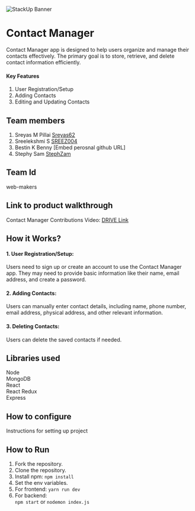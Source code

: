 ![StackUp Banner]([https://tinkerhub.frappe.cloud/files/stackup%20banner.jpeg])
# Contact Manager
Contact Manager app is designed to help users organize and manage their contacts effectively. The primary goal is to store, retrieve, and delete contact information efficiently.
#### Key Features
1. User Registration/Setup
2. Adding Contacts
3. Editing and Updating Contacts
## Team members
1. Sreyas M Pillai [Sreyas62](https://github.com/Sreyas62)
2. Sreelekshmi S [SREEZ004](https://github.com/SREEZ004)
3. Bestin K Benny [Embed perosnal github URL]
4. Stephy Sam [StephZam](https://github.com/StephZam)
## Team Id
web-makers
## Link to product walkthrough
Contact Manager Contributions Video: [DRIVE Link](https://drive.google.com/drive/folders/1viBHXTSaG9ouodtCdUC0c7wUa5eO3zy1)
## How it Works?
#### 1. User Registration/Setup: 
Users need to sign up or create an account to use the Contact Manager app.
They may need to provide basic information like their name, email address, and create a password.
#### 2. Adding Contacts: 
Users can manually enter contact details, including name, phone number, email address, physical address, and other relevant information.
#### 3. Deleting Contacts: 
Users can delete the saved contacts if needed.
## Libraries used
Node\
MongoDB\
React\
React Redux\
Express
## How to configure
Instructions for setting up project
## How to Run
1. Fork the repository.
2. Clone the repository.
3. Install npm:
   `npm install`
4. Set the env variables.
5. For frontend:
   `yarn run dev`
6. For backend:\
   `npm start` 
   or
   `nodemon index.js`
